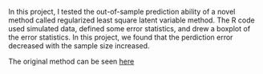 In this project, I tested the out-of-sample prediction ability of a novel method called regularized least square latent variable method. The R code used simulated data, defined some error statistics, and drew a boxplot of the error statistics. In this project, we found that the perdiction error decreased with the sample size increased.

The original method can be seen [here](https://github.com/trale97/RegularizedLSLV)
